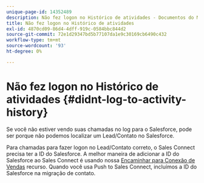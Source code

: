 ```yaml
---
unique-page-id: 14352489
description: Não fez logon no Histórico de atividades - Documentos do Marketo - Documentação do produto
title: Não fez logon no Histórico de atividades
exl-id: 4870cd09-86d4-4dff-919c-0584bbc844d2
source-git-commit: 72e1d29347bd5b77107da1e9c30169cb6490c432
workflow-type: tm+mt
source-wordcount: '93'
ht-degree: 0%

---
```


# Não fez logon no Histórico de atividades {#didnt-log-to-activity-history}

Se você não estiver vendo suas chamadas no log para o Salesforce, pode ser porque não podemos localizar um Lead/Contato no Salesforce.

Para chamadas para fazer logon no Lead/Contato correto, o Sales Connect precisa ter a ID do Salesforce. A melhor maneira de adicionar a ID do Salesforce ao Sales Connect é usando nossa [Encaminhar para Conexão de Vendas](/help/marketo/product-docs/marketo-sales-connect/crm/salesforce-customization/push-to-sales-connect.md) recurso. Quando você usa Push to Sales Connect, incluímos a ID do Salesforce na migração de contato.
